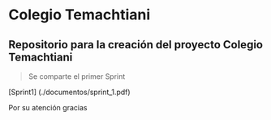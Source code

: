 # Colegio Temachtiani

## Repositorio para la creación del proyecto Colegio Temachtiani

> Se comparte el primer Sprint

[Sprint1] (./documentos/sprint_1.pdf)

Por su atención gracias
